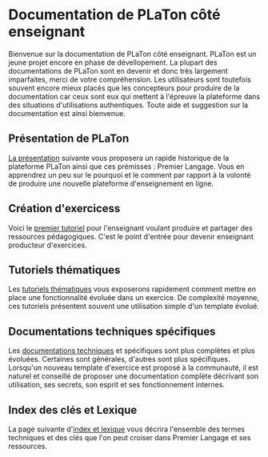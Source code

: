 # Documentation de PLaTon côté enseignant

Bienvenue sur la documentation de PLaTon côté enseignant. PLaTon est un jeune projet 
encore en phase de dévellopement. La plupart des documentations de PLaTon sont en 
devenir et donc très largement imparfaites, merci de votre compréhension. Les utilisateurs 
sont toutefois souvent encore mieux placés que les concepteurs pour produire de la 
documentation car ceux sont eux qui mettent à l'épreuve la plateforme dans des 
situations d'utilisations authentiques. Toute aide et suggestion sur la documentation 
est ainsi bienvenue.


## Présentation de PLaTon

[La présentation](presentation.md) suivante vous proposera un rapide historique de la plateforme 
PLaTon ainsi que ces prémisses : Premier Langage. Vous en apprendrez un peu sur le pourquoi et 
le comment par rapport à la volonté de produire une nouvelle plateforme d'enseignement en ligne.


## Création d'exercicess

Voici le [premier tutoriel](premier_tutoriel.md) pour l'enseignant voulant produire et partager 
des ressources pédagogiques. C'est le point d'entrée pour devenir enseignant producteur d'exercices.


## Tutoriels thématiques

Les [tutoriels thématiques](tutoriels_thematiques.md) vous exposerons rapidement comment mettre 
en place une fonctionnalité évoluée dans un exercice. De complexité moyenne, ces tutoriels présentent 
souvent une utilisation simple d'un template évolué.


## Documentations techniques spécifiques

Les [documentations techniques](documentations_techniques.md) et spécifiques sont plus complètes 
et plus évoluées. Certaines sont générales, d'autres sont plus spécifiques. Lorsqu'un nouveau template 
d'exercice est proposé à la communauté, il est naturel et conseillé de proposer une documentation complète 
décrivant son utilisation, ses secrets, son esprit et ses fonctionnement internes.


## Index des clés et Lexique

La page suivante d'[index et lexique](lexique.md) vous décrira l'ensemble des termes techniques 
et des clés que l'on peut croiser dans Premier Langage et ses ressources.
